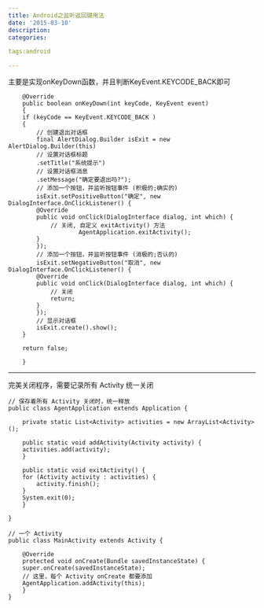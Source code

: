 ```yaml
---
title: Android之监听返回键用法
date: '2015-03-10'
description:
categories:

tags:android

---
```


>

主要是实现onKeyDown函数，并且判断KeyEvent.KEYCODE_BACK即可

>

	    @Override
	    public boolean onKeyDown(int keyCode, KeyEvent event)
	    {
		if (keyCode == KeyEvent.KEYCODE_BACK )
		{
		    // 创建退出对话框
		    final AlertDialog.Builder isExit = new AlertDialog.Builder(this)
		    // 设置对话框标题
		    .setTitle("系统提示")
		    // 设置对话框消息
		    .setMessage("确定要退出吗?");
		    // 添加一个按钮，并监听按钮事件 (积极的;确实的)
		    isExit.setPositiveButton("确定", new DialogInterface.OnClickListener() {
			@Override
			public void onClick(DialogInterface dialog, int which) {
			    // 关闭, 自定义 exitActivity() 方法
	                    AgentApplication.exitActivity();
			}
		    });
		    // 添加一个按钮，并监听按钮事件 (消极的;否认的)
		    isExit.setNegativeButton("取消", new DialogInterface.OnClickListener() {
			@Override
			public void onClick(DialogInterface dialog, int which) {
			    // 关闭
			    return;
			}
		    });
		    // 显示对话框
		    isExit.create().show();
		}

		return false;

	    }

--- 

>

完美关闭程序，需要记录所有 Activity 统一关闭

>

	// 保存着所有 Activity 关闭时，统一释放
	public class AgentApplication extends Application {

	    private static List<Activity> activities = new ArrayList<Activity>();

	    public static void addActivity(Activity activity) {
		activities.add(activity);
	    }

	    public static void exitActivity() {
		for (Activity activity : activities) {
		    activity.finish();
		}
		System.exit(0);
	    }

	}

	// 一个 Activity
	public class MainActivity extends Activity {

	    @Override
	    protected void onCreate(Bundle savedInstanceState) {
		super.onCreate(savedInstanceState);
		// 这里，每个 Activity onCreate 都要添加
		AgentApplication.addActivity(this);
	    }
	}

